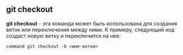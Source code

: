 ## __git checkout__

**git checkout** - эта команда может быть использована для создания веток или переключения между ними. К примеру, следующий код создаст новую ветку и переключится на нее:
```bash=
command git checkout -b <имя-ветки>
```